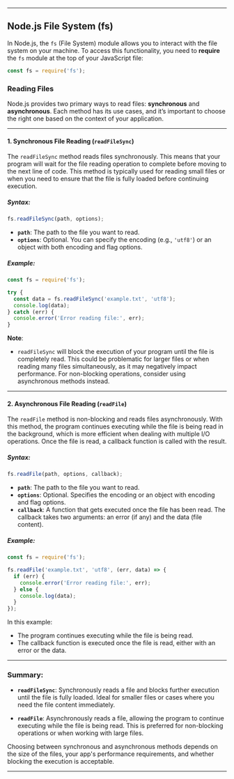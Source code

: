 

---

## Node.js File System (fs)

In Node.js, the `fs` (File System) module allows you to interact with the file system on your machine. To access this functionality, you need to **require** the `fs` module at the top of your JavaScript file:

```js
const fs = require('fs');
```

### Reading Files

Node.js provides two primary ways to read files: **synchronous** and **asynchronous**. Each method has its use cases, and it’s important to choose the right one based on the context of your application.

---

#### 1. **Synchronous File Reading** (`readFileSync`)

The `readFileSync` method reads files synchronously. This means that your program will wait for the file reading operation to complete before moving to the next line of code. This method is typically used for reading small files or when you need to ensure that the file is fully loaded before continuing execution.

##### Syntax:
```js
fs.readFileSync(path, options);
```

- **`path`**: The path to the file you want to read.
- **`options`**: Optional. You can specify the encoding (e.g., `'utf8'`) or an object with both encoding and flag options.

##### Example:

```js
const fs = require('fs');

try {
  const data = fs.readFileSync('example.txt', 'utf8');
  console.log(data);
} catch (err) {
  console.error('Error reading file:', err);
}
```

**Note**: 
- `readFileSync` will block the execution of your program until the file is completely read. This could be problematic for larger files or when reading many files simultaneously, as it may negatively impact performance. For non-blocking operations, consider using asynchronous methods instead.

---

#### 2. **Asynchronous File Reading** (`readFile`)

The `readFile` method is non-blocking and reads files asynchronously. With this method, the program continues executing while the file is being read in the background, which is more efficient when dealing with multiple I/O operations. Once the file is read, a callback function is called with the result.

##### Syntax:
```js
fs.readFile(path, options, callback);
```

- **`path`**: The path to the file you want to read.
- **`options`**: Optional. Specifies the encoding or an object with encoding and flag options.
- **`callback`**: A function that gets executed once the file has been read. The callback takes two arguments: an error (if any) and the data (file content).

##### Example:

```js
const fs = require('fs');

fs.readFile('example.txt', 'utf8', (err, data) => {
  if (err) {
    console.error('Error reading file:', err);
  } else {
    console.log(data);
  }
});
```

In this example:
- The program continues executing while the file is being read.
- The callback function is executed once the file is read, either with an error or the data.

---

### Summary:

- **`readFileSync`**: Synchronously reads a file and blocks further execution until the file is fully loaded. Ideal for smaller files or cases where you need the file content immediately.
  
- **`readFile`**: Asynchronously reads a file, allowing the program to continue executing while the file is being read. This is preferred for non-blocking operations or when working with large files.

Choosing between synchronous and asynchronous methods depends on the size of the files, your app's performance requirements, and whether blocking the execution is acceptable.

---

